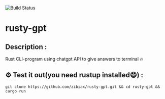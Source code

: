 ![Build Status](https://github.com/zibiax/rusty-gpt/actions/workflows/rust.yml/badge.svg?event=push)
# rusty-gpt

## Description :
Rust CLI-program using chatgpt API to give answers to terminal :fire:

## :gear: Test it out(you need rustup installed:smile:) :
`git clone https://github.com/zibiax/rusty-gpt.git && cd rusty-gpt && cargo run`
